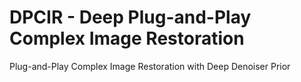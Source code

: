 # DPCIR - Deep Plug-and-Play Complex Image Restoration
Plug-and-Play Complex Image Restoration with Deep Denoiser Prior
